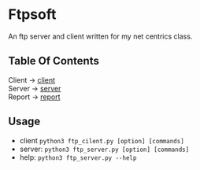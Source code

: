 # Ftpsoft
An ftp server and client written for my net centrics class. 

## Table Of Contents
Client -> [client](./source/ftp\_client.py)  
Server -> [server](./source/ftp\_server.py)  
Report -> [report](./docs/report.pdf)

## Usage
* client `python3 ftp_cilent.py [option] [commands]`
* server: `python3 ftp_server.py [option] [commands]`
* help: `python3 ftp_server.py --help`
